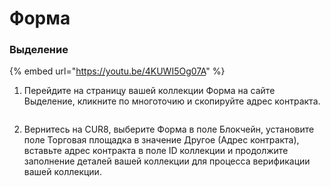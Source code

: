 # Форма

### Выделение



{% embed url="https://youtu.be/4KUWI5Og07A" %}

1. Перейдите на страницу вашей коллекции Форма на сайте Выделение, кликните по многоточию и скопируйте адрес контракта.

<figure><img src="../../.gitbook/assets/Screenshot 2025-01-31 at 13.28.40.png" alt=""><figcaption></figcaption></figure>

2. Вернитесь на CUR8, выберите Форма в поле Блокчейн, установите поле Торговая площадка в значение Другое (Адрес контракта), вставьте адрес контракта в поле ID коллекции и продолжите заполнение деталей вашей коллекции для процесса верификации вашей коллекции.

<figure><img src="../../.gitbook/assets/Screenshot 2025-01-31 at 13.32.20.png" alt=""><figcaption></figcaption></figure>